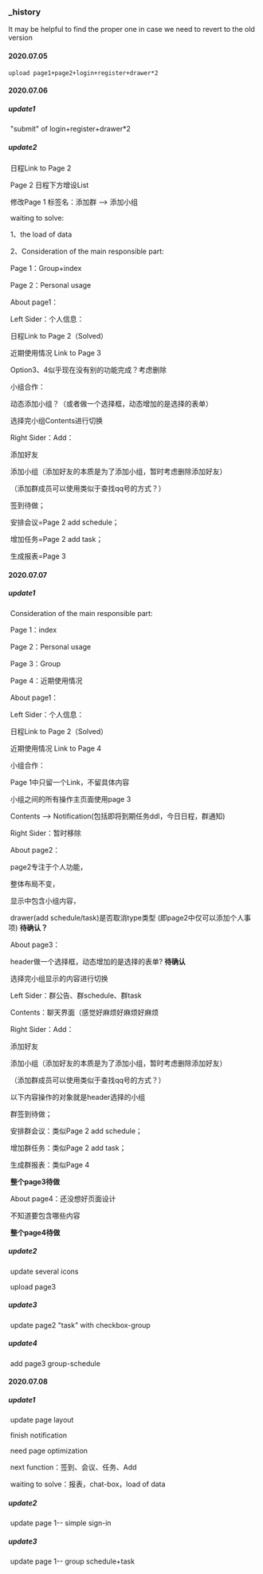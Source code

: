 ### _history

It may be helpful to find the proper one in case we need to revert to the old version

#### 2020.07.05

  	upload page1+page2+login+register+drawer*2

#### 2020.07.06 

##### update1

​	 "submit" of  login+register+drawer*2  

##### update2

​	日程Link to Page 2 

​	Page 2 日程下方增设List

​    修改Page 1 标签名：添加群 -->  添加小组

​	waiting  to solve:

​			1、the load of data

​			2、Consideration of the main responsible part:

​					Page 1：Group+index

​					Page 2：Personal usage

​					About page1：

​						Left Sider：个人信息：

​												日程Link to Page 2（Solved）

​												近期使用情况 Link to Page 3

​												Option3、4似乎现在没有别的功能完成？考虑删除

​											 小组合作：

​													动态添加小组？（或者做一个选择框，动态增加的是选择的表单）

​													选择完小组Contents进行切换

​						Right Sider：Add：

​													添加好友

​													添加小组（添加好友的本质是为了添加小组，暂时考虑删除添加好友）

​																   （添加群成员可以使用类似于查找qq号的方式？）

​												签到待做；

​												安排会议=Page 2 add schedule；

​												增加任务=Page 2 add task；

​												生成报表=Page 3

#### 2020.07.07

##### update1

​		Consideration of the main responsible part:

​					Page 1：index

​					Page 2：Personal usage

​					Page 3：Group

​					Page 4：近期使用情况

​					About page1：

​						Left Sider：个人信息：

​												日程Link to Page 2（Solved）

​												近期使用情况 Link to Page 4

​											 小组合作：

​													Page 1中只留一个Link，不留具体内容

​													小组之间的所有操作主页面使用page 3

​						Contents --> Notification(包括即将到期任务ddl，今日日程，群通知)

​						Right Sider：暂时移除						

​					About  page2：

​						page2专注于个人功能，

​						整体布局不变，

​						显示中包含小组内容，

​						drawer(add schedule/task)是否取消type类型 (即page2中仅可以添加个人事项) **待确认？**

​					About  page3：

​						header做一个选择框，动态增加的是选择的表单? **待确认**

​						选择完小组显示的内容进行切换

​						Left Sider：群公告、群schedule、群task

​						Contents：聊天界面（感觉好麻烦好麻烦好麻烦

​						Right Sider：Add：

​													添加好友

​													添加小组（添加好友的本质是为了添加小组，暂时考虑删除添加好友）

​																   （添加群成员可以使用类似于查找qq号的方式？）

​												以下内容操作的对象就是header选择的小组

​												群签到待做；

​												安排群会议：类似Page 2 add schedule；

​												增加群任务：类似Page 2 add task；

​												生成群报表：类似Page 4

​					**整个page3待做**

​					About  page4：还没想好页面设计

​												不知道要包含哪些内容

​												**整个page4待做**

##### update2

​		update several icons

​		upload page3

##### update3

​		update page2 "task" with checkbox-group

##### update4

​		add page3 group-schedule

#### 2020.07.08

##### update1

​		update page layout 

​		finish notification

​		need page optimization

​		next  function：签到、会议、任务、Add

​		waiting to solve：报表，chat-box，load of data

##### update2

​		update page 1-- simple sign-in

##### update3

​		update page 1-- group schedule+task